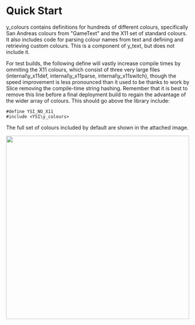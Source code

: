 # Quick Start
y_colours contains definitions for hundreds of different colours, specifically San Andreas colours from "GameText" and the X11 set of standard colours. It also includes code for parsing colour names from text and defining and retrieving custom colours. This is a component of y_text, but does not include it.

For test builds, the following define will vastly increase compile times by ommiting the X11 colours, which consist of three very large files (internal\y_x11def, internal\y_x11parse, internal\y_x11switch), though the speed improvement is less pronounced than it used to be thanks to work by Slice removing the compile-time string hashing. Remember that it is best to remove this line before a final deployment build to regain the advantage of the wider array of colours. This should go above the library include:
```pawn
#define YSI_NO_X11
#include <YSI\y_colours>
```
The full set of colours included by default are shown in the attached image.

<img height="500" align="center" src="https://static.wikia.nocookie.net/ysi/images/6/65/Y_colours.png/revision/latest/scale-to-width-down/1000?cb=20130205002244">
